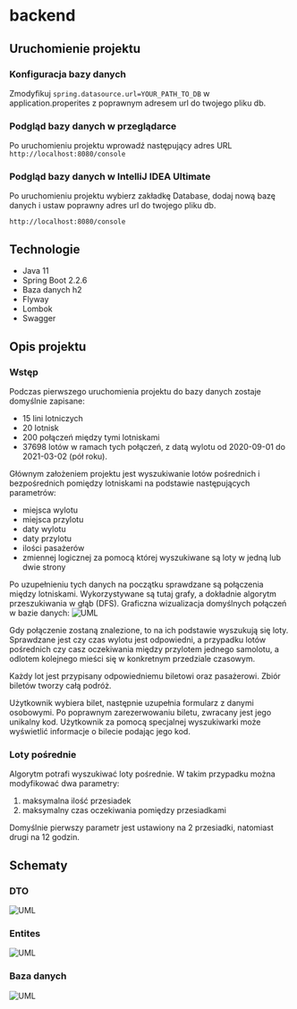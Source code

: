 # backend

## Uruchomienie projektu
### Konfiguracja bazy danych
Zmodyfikuj ```spring.datasource.url=YOUR_PATH_TO_DB``` w application.properites z poprawnym adresem url do twojego pliku db. 

### Podgląd bazy danych w przeglądarce
Po uruchomieniu projektu wprowadź następujący adres URL
```http://localhost:8080/console```

### Podgląd bazy danych w IntelliJ IDEA Ultimate
Po uruchomieniu projektu wybierz zakładkę Database, dodaj nową bazę danych i ustaw 
poprawny adres url do twojego pliku db. 

```http://localhost:8080/console```

## Technologie
* Java 11
* Spring Boot 2.2.6
* Baza danych h2
* Flyway 
* Lombok 
* Swagger


## Opis projektu
### Wstęp
Podczas pierwszego uruchomienia projektu do bazy danych zostaje domyślnie zapisane:
* 15 lini lotniczych
* 20 lotnisk
* 200 połączeń między tymi lotniskami 
* 37698 lotów w ramach tych połączeń, z datą wylotu od 2020-09-01 do 2021-03-02 (pół roku).

Głównym założeniem projektu jest wyszukiwanie lotów pośrednich i bezpośrednich pomiędzy lotniskami na podstawie następujących parametrów:
* miejsca wylotu
* miejsca przylotu
* daty wylotu
* daty przylotu
* ilości pasażerów
* zmiennej logicznej za pomocą której wyszukiwane są loty w jedną lub dwie strony

Po uzupełnieniu tych danych na początku sprawdzane są połączenia między lotniskami. Wykorzystywane są tutaj grafy,
 a dokładnie algorytm przeszukiwania w głąb (DFS). Graficzna wizualizacja domyślnych połączeń w bazie danych:
 ![UML](./diagrams/connections/connections.svg)

Gdy połączenie zostaną znalezione, to na ich podstawie wyszukują się loty. 
Sprawdzane jest czy czas wylotu jest odpowiedni, a przypadku lotów pośrednich czy casz oczekiwania między przylotem
jednego samolotu, a odlotem kolejnego mieści się w konkretnym przedziale czasowym.
 
Każdy lot jest przypisany odpowiedniemu biletowi oraz pasażerowi. Zbiór biletów tworzy całą podróż. 

Użytkownik wybiera bilet, następnie uzupełnia formularz z danymi osobowymi. Po poprawnym zarezerwowaniu biletu,
zwracany jest jego unikalny kod. Użytkownik za pomocą specjalnej wyszukiwarki może
 wyświetlić informacje o bilecie podając jego kod.    

### Loty pośrednie
Algorytm potrafi wyszukiwać loty pośrednie. W takim przypadku można modyfikować dwa parametry:
1. maksymalna ilość przesiadek 
2. maksymalny czas oczekiwania pomiędzy przesiadkami 

Domyślnie pierwszy parametr jest ustawiony na 2 przesiadki, natomiast drugi na 12 godzin.
## Schematy
### DTO
![UML](./diagrams/dtos/dtos.svg)

### Entites
![UML](./diagrams/entities/entities.svg)

### Baza danych
![UML](./diagrams/database/database.png)
